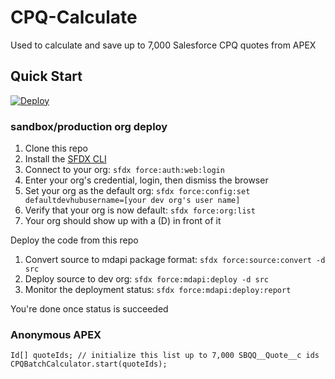 # CPQ-Calculate

Used to calculate and save up to 7,000 Salesforce CPQ quotes from APEX

## Quick Start
[![Deploy](https://deploy-to-sfdx.com/dist/assets/images/DeployToSFDX.svg)](https://deploy-to-sfdx.com)

### sandbox/production org deploy
1. Clone this repo
2. Install the [SFDX CLI](https://developer.salesforce.com/tools/sfdxcli) 
3. Connect to your org:  `sfdx force:auth:web:login`
4. Enter your org's credential, login, then dismiss the browser
5. Set your org as the default org: `sfdx force:config:set defaultdevhubusername=[your dev org's user name]`
6. Verify that your org is now default: `sfdx force:org:list`
7. Your org should show up with a (D) in front of it

Deploy the code from this repo
 
1. Convert source to mdapi package format: `sfdx force:source:convert -d src`
2. Deploy source to dev org: `sfdx force:mdapi:deploy -d src`
3. Monitor the deployment status: `sfdx force:mdapi:deploy:report`

You're done once status is succeeded


### Anonymous APEX

```
Id[] quoteIds; // initialize this list up to 7,000 SBQQ__Quote__c ids
CPQBatchCalculator.start(quoteIds);

```
